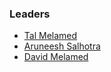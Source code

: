 ### Leaders

* [Tal Melamed](mailto:tal.melamed@owasp.org)
* [Aruneesh Salhotra](mailto:aruneesh.salhotra@owasp.org)
* [David Melamed](mailto:david.melamed@owasp.org)

